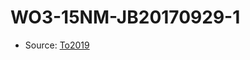 <a name="material" />

# WO3-15NM-JB20170929-1
<script type="application/ld+json">
  {
    "@context": "https://schema.org/",
    "@type": "ChemicalSubstance",
    "http://purl.org/dc/terms/conformsTo":
      {
        "@type": "CreativeWork",
        "@id": "https://bioschemas.org/profiles/ChemicalSubstance/0.4-RELEASE/"
      },
    "@id": "https://egonw.github.io/nanowiki/nanowiki505.html#material",
    "name": "WO3-15NM-JB20170929-1",
    "sameAs": "http://127.0.0.1/mediawiki/index.php/Special:URIResolver/WO3-2D15NM-2DJB20170929-2D1"
  }
</script>


* Source: [To2019](To2019.md)

